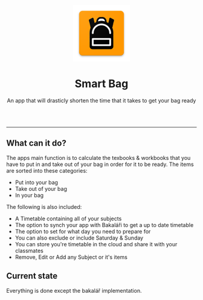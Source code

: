 <p align="center">
 <img width="150" src="https://raw.githubusercontent.com/atOliverParkerMorgan/SmartBag/master/app/src/main/res/mipmap-xxxhdpi/ic_launcher.png" alt="Aplication logo"/>
</p>

<h1 align="center">Smart Bag</h1>

<div align="center">
  
  An app that will drasticly shorten the time that it takes to get your bag ready
  
  
</div>
<br>
<br>
<hr>

## What can it do?
The apps main function is to calculate the texbooks & workbooks that you have to put in and take out of your bag in order for it to be ready. The items are sorted into these categories:
* Put into your bag
* Take out of your bag
* In your bag

The following is also included:
* A Timetable containing all of your subjects
* The option to synch your app with Bakaláři to get a up to date timetable
* The option to set for what day you need to prepare for
* You can also exclude or include Saturday & Sunday
* You can store you're timetable in the cloud and share it with your classmates
* Remove, Edit or Add any Subject or it's items

## Current state
Everything is done except the bakalář implementation. 
